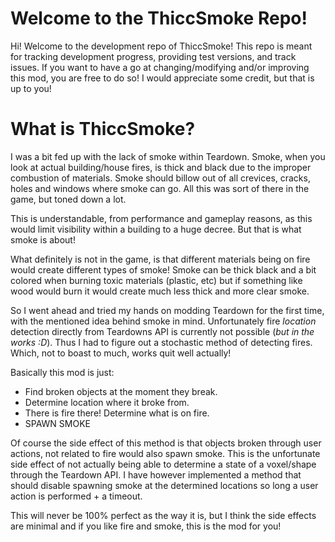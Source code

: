 # Welcome to the ThiccSmoke Repo!

Hi! Welcome to the development repo of ThiccSmoke! This repo is meant for tracking development progress, providing test versions, and track issues. If you want to have a go at changing/modifying and/or improving this mod, you are free to do so! I would appreciate some credit, but that is up to you!


# What is ThiccSmoke?

I was a bit fed up with the lack of smoke within Teardown. Smoke, when you look at actual building/house fires, is thick and black due to the improper combustion of materials. Smoke should billow out of all crevices, cracks, holes and windows where smoke can go. All this was sort of there in the game, but toned down a lot.

This is understandable, from performance and gameplay reasons, as this would limit visibility within a building to a huge decree. But that is what smoke is about!

What definitely is not in the game, is that different materials being on fire would create different types of smoke! Smoke can be thick black and a bit colored when burning toxic materials (plastic, etc) but if something like wood would burn it would create much less thick and more clear smoke.

So I went ahead and tried my hands on modding Teardown for the first time, with the mentioned idea behind smoke in mind. Unfortunately fire *location* detection directly from Teardowns API is currently not possible (*but in the works :D*). Thus I had to figure out a stochastic method of detecting fires. Which, not to boast to much, works quit well actually!

Basically this mod is just:

 - Find broken objects at the moment they break.
 - Determine location where it broke from.
 - There is fire there! Determine what is on fire.
 - SPAWN SMOKE

Of course the side effect of this method is that objects broken through user actions, not related to fire would also spawn smoke. This is the unfortunate side effect of not actually being able to determine a state of a voxel/shape through the Teardown API. I have however implemented a method that should disable spawning smoke at the determined locations so long a user action is performed + a timeout.

This will never be 100% perfect as the way it is, but I think the side effects are minimal and if you like fire and smoke, this is the mod for you!